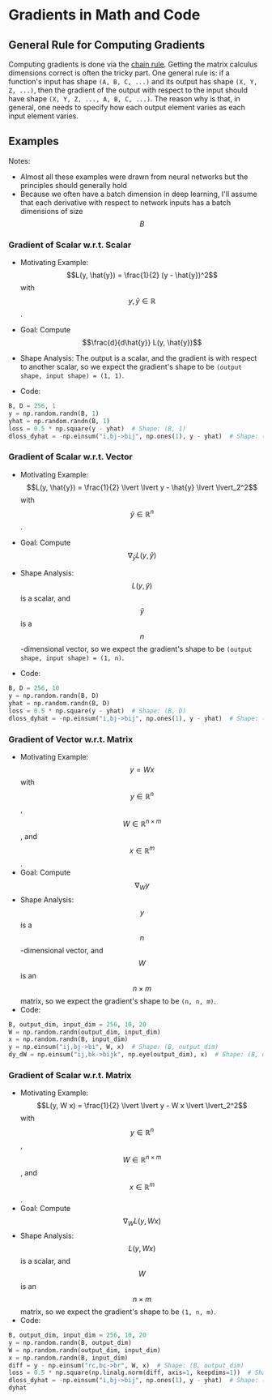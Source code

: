 # Gradients in Math and Code

## General Rule for Computing Gradients

Computing gradients is done via the [chain rule](https://en.wikipedia.org/wiki/Chain_rule).
Getting the matrix calculus dimensions correct is often the tricky part.
One general rule is: if a function's input has shape 
`(A, B, C, ...)` and its output has shape `(X, Y, Z, ...)`, then the gradient of the output
with respect to the input should have shape `(X, Y, Z, ..., A, B, C, ...)`. The reason why is that, in general,
one needs to specify how each output element varies as each input element varies.

## Examples

Notes:
- Almost all these examples were drawn from neural networks but the principles should generally hold
- Because we often have a batch dimension in deep learning, I'll assume that each derivative with respect to network 
  inputs has a batch dimensions of size $$B$$

### Gradient of Scalar w.r.t. Scalar

- Motivating Example: $$L(y, \hat{y}) = \frac{1}{2} (y - \hat{y})^2$$ with $$y, \hat{y} \in \mathbb{R}$$.

- Goal: Compute $$\frac{d}{d\hat{y}} L(y, \hat{y})$$

- Shape Analysis: The output is a scalar, and the gradient is with respect to another scalar, so we expect
the gradient's shape to be `(output shape, input shape) = (1, 1)`.

- Code:

```python
B, D = 256, 1
y = np.random.randn(B, 1)
yhat = np.random.randn(B, 1)
loss = 0.5 * np.square(y - yhat)  # Shape: (B, 1)
dloss_dyhat = -np.einsum("i,bj->bij", np.ones(1), y - yhat)  # Shape: (B, 1, 1)
```

### Gradient of Scalar w.r.t. Vector

- Motivating Example: $$L(y, \hat{y}) = \frac{1}{2} \lvert \lvert y - \hat{y} \lvert \lvert_2^2$$ with $$\hat{y} \in \mathbb{R}^n$$.

- Goal: Compute $$\nabla_{\hat{y}} L(y, \hat{y})$$

- Shape Analysis: $$ L(y, \hat{y})$$ is a scalar, and $$\hat{y}$$ is a $$n$$-dimensional vector, so we expect the gradient's 
shape to be `(output shape, input shape) = (1, n)`.

- Code:

```python
B, D = 256, 10
y = np.random.randn(B, D)
yhat = np.random.randn(B, D)
loss = 0.5 * np.square(y - yhat)  # Shape: (B, D)
dloss_dyhat = -np.einsum("i,bj->bij", np.ones(1), y - yhat)  # Shape: (B, 1, D)
```

### Gradient of Vector w.r.t. Matrix

- Motivating Example: $$y = W x$$ with $$y \in \mathbb{R}^n$$, $$W \in \mathbb{R}^{n \times m}$$, and $$x \in \mathbb{R}^m$$.
- Goal: Compute $$\nabla_{W} y$$
- Shape Analysis: $$ y$$ is a $$n$$-dimensional vector, and $$W$$ is an $$n \times m$$ matrix, so we expect the gradient's shape to be `(n, n, m)`.
- Code:

```python
B, output_dim, input_dim = 256, 10, 20
W = np.random.randn(output_dim, input_dim)
x = np.random.randn(B, input_dim)
y = np.einsum("ij,bj->bi", W, x)  # Shape: (B, output_dim)
dy_dW = np.einsum("ij,bk->bijk", np.eye(output_dim), x)  # Shape: (B, output_dim, output_dim, input_dim)
```

### Gradient of Scalar w.r.t. Matrix

- Motivating Example: $$L(y, W x) = \frac{1}{2} \lvert \lvert y - W x \lvert \lvert_2^2$$ with $$y \in \mathbb{R}^n$$, $$W \in \mathbb{R}^{n \times m}$$, and $$x \in \mathbb{R}^m$$.
- Goal: Compute $$\nabla_{W} L(y, W x)$$
- Shape Analysis: $$ L(y, W x)$$ is a scalar, and $$W$$ is an $$n \times m$$ matrix, so we expect the gradient's shape to be `(1, n, m)`.
- Code:

```python
B, output_dim, input_dim = 256, 10, 20
y = np.random.randn(B, output_dim)
W = np.random.randn(output_dim, input_dim)
x = np.random.randn(B, input_dim)
diff = y - np.einsum("rc,bc->br", W, x)  # Shape: (B, output_dim)
loss = 0.5 * np.square(np.linalg.norm(diff, axis=1, keepdims=1))  # Shape: (B, 1)
dloss_dyhat = -np.einsum("i,bj->bij", np.ones(1), y - yhat)  # Shape: (B, 1, D)
dyhat
```
